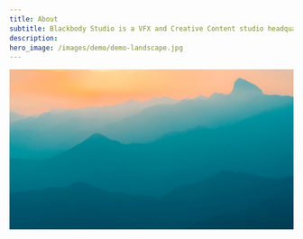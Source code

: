 ```yaml
---
title: About
subtitle: Blackbody Studio is a VFX and Creative Content studio headquartered in Calgary, Alberta, Canada.
description: 
hero_image: /images/demo/demo-landscape.jpg
---
```



![](/images/demo/demo-landscape.jpg)